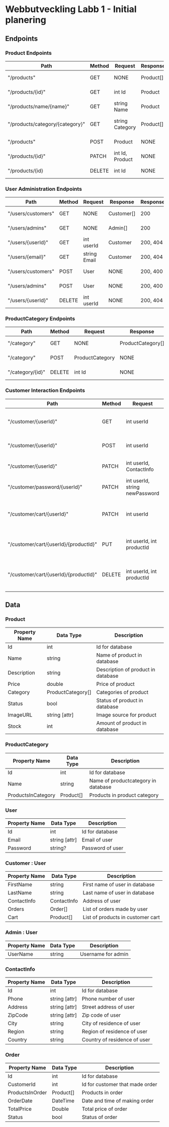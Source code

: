 # Webbutveckling Labb 1 - Initial planering

## Endpoints

### Product Endpoints

| Path                   | Method | Request         | Response  | ResponseCodes | Description                  |
| ---------------------- | ------ | --------------- | --------- | ------------- | ---------------------------- |
| "/products"            | GET    | NONE            | Product[] | 200, 404           | Get all products             |
| "/products/{id}"       | GET    | int Id          | Product   | 200, 404      | Get product by id            |
| "/products/name/{name}"     | GET    | string Name     | Product   | 200, 404      | Get product by name          |
| "/products/category/{category}" | GET    | string Category | Product[] | 200, 404      | Get all products in category |
| "/products"            | POST   | Product         | NONE      | 200, 400      | Add new product              |
| "/products/{id}"       | PATCH  | int Id, Product | NONE      | 200, 400      | Update product               |
| "/products/{id}        | DELETE | int Id          | NONE      | 200, 404      | Delete product               |

### User Administration Endpoints

| Path               | Method | Request      | Response   | ResponseCodes | Description       |
| ------------------ | ------ | ------------ | ---------- | ------------- | ----------------- |
| "/users/customers" | GET    | NONE         | Customer[] | 200           | Get all customers |
| "/users/admins"    | GET    | NONE         | Admin[]    | 200           | Get all admins    |
| "/users/{userId}"  | GET    | int userId   | Customer   | 200, 404      | Get user by id    |
| "/users/{email}"   | GET    | string Email | Customer   | 200, 404      | Get user by email |
| "/users/customers" | POST   | User         | NONE       | 200, 400      | Add new customer  |
| "/users/admins"    | POST   | User         | NONE       | 200, 400      | Add new admin     |
| "/users/{userId}"  | DELETE | int userId   | NONE       | 200, 404      | Delete customer   |

### ProductCategory Endpoints

| Path             | Method | Request         | Response          | ResponseCodes | Description        |
| ---------------- | ------ | --------------- | ----------------- | ------------- | ------------------ |
| "/category"      | GET    | NONE            | ProductCategory[] | 200           | Get all categories |
| "/category"      | POST   | ProductCategory | NONE              | 200, 400      | Add new category   |
| "/category/{id}" | DELETE | int Id          | NONE              | 200, 404      | Delete category    |

### Customer Interaction Endpoints

| Path                          | Method | Request                 | Response | ResponseCodes | Description                           |
| ----------------------------- | ------ | ----------------------- | -------- | ------------- | ------------------------------------- |
| "/customer/{userId}"          | GET    | int userId              | Product[] | 200, 400      | Get all items from customer cart      |
| "/customer/{userId}"          | POST   | int userId    | Order    | 200, 400      | Create a customer order               |
| "/customer/{userId}"          | PATCH  | int userId, ContactInfo | NONE     | 200, 404      | Update customer info                  |
| "/customer/password/{userId}" | PATCH  | int userId, string newPassword    | NONE     | 200, 404      | Update customer password              |
| "/customer/cart/{userId}"     | PATCH  | int userId    | NONE     | 200, 404      | Clear all products from customer cart |
| "/customer/cart/{userId}/{productId}"     | PUT    | int userId, int productId     | NONE     | 200, 404      | Add product to customer cart          |
| "/customer/cart/{userId}/{productId}"     | DELETE | int userId, int productId     | NONE     | 200, 404      | Remove product from customer cart     |

## Data

### Product

| Property Name | Data Type         | Description                        |
| ------------- | ----------------- | ---------------------------------- |
| Id            | int | Id for database                    |
| Name          | string            | Name of product in database        |
| Description   | string            | Description of product in database |
| Price         | double            | Price of product                   |
| Category      | ProductCategory[] | Categories of product              |
| Status        | bool              | Status of product in database      |
| ImageURL      | string [attr]     | Image source for product           |
| Stock        | int               | Amount of product in database      |

### ProductCategory

| Property Name      | Data Type         | Description                         |
| ------------------ | ----------------- | ----------------------------------- |
| Id                 | int | Id for database                     |
| Name               | string            | Name of productcategory in database |
| ProductsInCategory | Product[]         | Products in product category        |

### User

| Property Name | Data Type         | Description      |
| ------------- | ----------------- | ---------------- |
| Id            | int | Id for database  |
| Email         | string [attr]     | Email of user    |
| Password      | string?           | Password of user |

### Customer : User

| Property Name | Data Type   | Description                       |
| ------------- | ----------- | --------------------------------- |
| FirstName     | string      | First name of user in database    |
| LastName      | string      | Last name of user in database     |
| ContactInfo   | ContactInfo | Address of user                   |
| Orders        | Order[]     | List of orders made by user       |
| Cart          | Product[]   | List of products in customer cart |

### Admin : User

| Property Name | Data Type | Description        |
| ------------- | --------- | ------------------ |
| UserName      | string    | Username for admin |

### ContactInfo

| Property Name | Data Type         | Description                  |
| ------------- | ----------------- | ---------------------------- |
| Id            | int | Id for database              |
| Phone         | string [attr]     | Phone number of user         |
| Address | string [attr]     | Street address of user       |
| ZipCode       | string [attr]     | Zip code of user             |
| City          | string            | City of residence of user    |
| Region        | string            | Region of residence of user    |
| Country       | string            | Country of residence of user |

### Order

| Property Name   | Data Type         | Description                     |
| --------------- | ----------------- | ------------------------------- |
| Id              | int | Id for database                 |
| CustomerId      | int | Id for customer that made order |
| ProductsInOrder | Product[]         | Products in order               |
| OrderDate        | DateTime          | Date and time of making order   |
| TotalPrice       | Double           | Total price of order             |
| Status          | bool            | Status of order                 |

